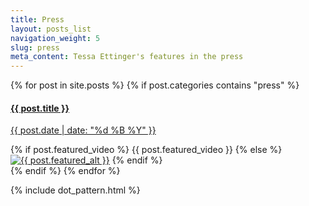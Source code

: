 ```yaml
---
title: Press
layout: posts_list
navigation_weight: 5
slug: press
meta_content: Tessa Ettinger's features in the press
---
```


{% for post in site.posts %}
	{% if post.categories contains "press" %}
		<div class="post">
			<a href="{{ post.url }}"><h4>{{ post.title }}</h4>
				<p>{{ post.date | date: "%d %B %Y" }}</p>
			</a>
			{% if post.featured_video %}
	      {{ post.featured_video }}
	    {% else %}
	      <a href="{{ post.url }}"><img src="{{ post.featured_image }}" alt="{{ post.featured_alt }}" /></a>
	    {% endif %}	
		</div>
	{% endif %}
{% endfor %}

{% include dot_pattern.html %}